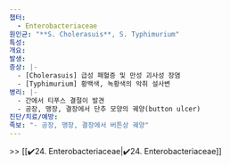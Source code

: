 ```yaml
---
챕터:
  - Enterobacteriaceae
원인균: "**S. Cholerasuis**, S. Typhimurium"
특성: 
개요: 
발생: 
증상: |-
  - [Cholerasuis] 급성 패혈증 및 만성 괴사성 장염
  - [Typhimurium] 황백색, 녹황색의 악취 설사변
병리: |-
  - 간에서 티푸스 결절이 발견
  - 공장, 맹장, 결장에서 단추 모양의 궤양(button ulcer)
진단/치료/예방: 
족보: "- 공장, 맹장, 결장에서 버튼상 궤양"
---
```

\>> [[✔️24. Enterobacteriaceae|✔️24. Enterobacteriaceae]]
